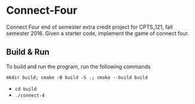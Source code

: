 # Connect-Four
Connect Four end of semester extra credit project for CPTS_121, fall semester 2016. Given a starter code, implement the game of connect four.

## Build & Run

To build and run the program, run the following commands

`mkdir build; cmake -B build -S .; cmake --build build`

* `cd build`
* `./connect-4`